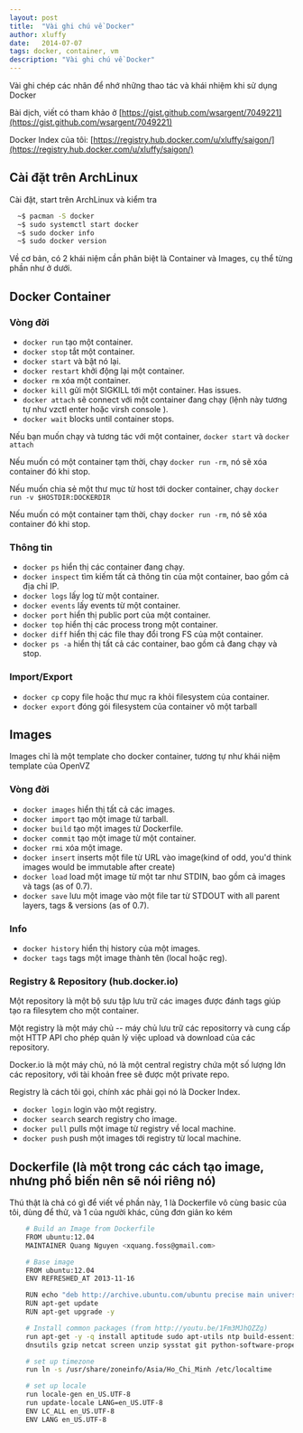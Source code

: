 ```yaml
---
layout: post
title:  "Vài ghi chú về Docker"
author: xluffy
date:   2014-07-07
tags: docker, container, vm
description: "Vài ghi chú về Docker"
---
```


Vài ghi chép các nhân để nhớ những thao tác và khái nhiệm khi sử dụng Docker

Bài dịch, viết có tham khảo ở [https://gist.github.com/wsargent/7049221](https://gist.github.com/wsargent/7049221)

Docker Index của tôi: [https://registry.hub.docker.com/u/xluffy/saigon/](https://registry.hub.docker.com/u/xluffy/saigon/)

## Cài đặt trên ArchLinux

Cài đặt, start trên ArchLinux và kiểm tra

```bash
  ~$ pacman -S docker
  ~$ sudo systemctl start docker
  ~$ sudo docker info
  ~$ sudo docker version
```

Về cơ bản, có 2 khái niệm cần phân biệt là Container và Images, cụ thể từng phần như ở dưới.

## Docker Container

### Vòng đời

+ `docker run` tạo một container.
+ `docker stop` tắt một container.
+ `docker start` và bật nó lại.
+ `docker restart` khởi động lại một container.
+ `docker rm` xóa một container.
+ `docker kill` gửi một SIGKILL tới một container. Has issues.
+ `docker attach` sẽ connect với một container đang chạy (lệnh này tương tự như vzctl enter <node> hoặc virsh console <node-id>).
+ `docker wait` blocks until container stops.
	
Nếu bạn muốn chạy và tương tác với một container, `docker start` và `docker attach`

Nếu muốn có một container tạm thời, chạy `docker run -rm`, nó sẽ xóa container đó khi stop.

Nếu muốn chia sẻ một thư mục từ host tới docker container, chạy `docker run -v $HOSTDIR:DOCKERDIR`

Nếu muốn có một container tạm thời, chạy `docker run -rm`, nó sẽ xóa container đó khi stop.

### Thông tin

+ `docker ps` hiển thị các container đang chạy.
+ `docker inspect` tìm kiếm tất cả thông tin của một container, bao gồm cả địa chỉ IP.
+ `docker logs` lấy log từ một container.
+ `docker events` lấy events từ một container.
+ `docker port` hiển thị public port của một container.
+ `docker top` hiển thị các process trong một container.
+ `docker diff` hiển thị các file thay đổi trong FS của một container.
+ `docker ps -a` hiển thị tất cả các container, bao gồm cả đang chạy và stop.

### Import/Export

+ `docker cp` copy file hoặc thư mục ra khỏi filesystem của container.
+ `docker export` đóng gói filesystem của container vô một tarball

## Images

Images chỉ là một template cho docker container, tương tự như khái niệm template của OpenVZ

### Vòng đời

+ `docker images` hiển thị tất cả các images.
+ `docker import` tạo một image từ tarball.
+ `docker build` tạo một images từ Dockerfile.
+ `docker commit` tạo một image từ một container.
+ `docker rmi` xóa một image.
+ `docker insert` inserts một file từ URL vào image(kind of odd, you'd think images would be immutable after create)
+ `docker load` load một image từ một tar như STDIN, bao gồm cả images và tags (as of 0.7).
+ `docker save` lưu một image vào một file tar từ STDOUT with all parent layers, tags & versions (as of 0.7).

### Info

+ `docker history` hiển thị history của một images.
+ `docker tags` tags một image thành tên (local hoặc reg).

### Registry & Repository (hub.docker.io)

Một repository là một bộ sưu tập lưu trữ các images được đánh tags giúp tạo ra filesytem cho một container.

Một registry là một máy chủ -- máy chủ lưu trữ các repositorry và cung cấp một HTTP API cho phép quản lý việc upload và download của các repository.

Docker.io là một máy chủ, nó là một central registry chứa một số lượng lớn các repository, với tài khoản free sẽ được một private repo.

Registry là cách tôi gọi, chính xác phải gọi nó là Docker Index.

+ `docker login` login vào một registry.
+ `docker search` search registry cho image.
+ `docker pull` pulls một image từ registry về local machine.
+ `docker push` push một images tới registry từ local machine.

## Dockerfile (là một trong các cách tạo image, nhưng phổ biến nên sẽ nói riêng nó)

Thú thật là chả có gì để viết về phần này, 1 là Dockerfile vô cùng basic của tôi, dùng để thử, và 1 của người khác, cũng đơn giản ko kém

```bash
	# Build an Image from Dockerfile
	FROM ubuntu:12.04
	MAINTAINER Quang Nguyen <xquang.foss@gmail.com>
```

```bash
	# Base image
	FROM ubuntu:12.04
	ENV REFRESHED_AT 2013-11-16

	RUN echo "deb http://archive.ubuntu.com/ubuntu precise main universe" > /etc/apt/sources.list
	RUN apt-get update
	RUN apt-get upgrade -y

	# Install common packages (from http://youtu.be/1Fm3MJhQZZg)
	run apt-get -y -q install aptitude sudo apt-utils ntp build-essential curl tzdata wget less \
	dnsutils gzip netcat screen unzip sysstat git python-software-properties vim zsh

	# set up timezone
	run ln -s /usr/share/zoneinfo/Asia/Ho_Chi_Minh /etc/localtime

	# set up locale
	run locale-gen en_US.UTF-8
	run update-locale LANG=en_US.UTF-8
	ENV LC_ALL en_US.UTF-8
	ENV LANG en_US.UTF-8
```





